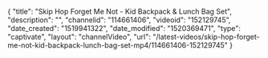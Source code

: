 {
    "title": "Skip Hop Forget Me Not - Kid Backpack & Lunch Bag Set",
    "description": "",
    "channelid": "114661406",
    "videoid": "152129745",
    "date_created": "1519941322",
    "date_modified": "1520369471",
    "type": "captivate",
    "layout": "channelVideo",
    "url": "\/latest-videos\/skip-hop-forget-me-not-kid-backpack-lunch-bag-set-mp4\/114661406-152129745"
}